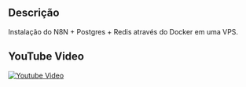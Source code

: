## Descrição

Instalação do N8N + Postgres + Redis através do Docker em uma VPS.

## YouTube Video

[![Youtube Video](https://img.youtube.com/vi/O-ygOVShgsk/0.jpg)](https://www.youtube.com/watch?v=O-ygOVShgsk)
